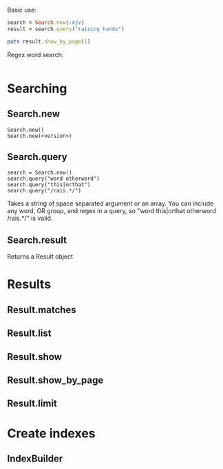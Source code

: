 Basic use:

``` ruby
search = Search.new(:kjv)
result = search.query("raising hands")

puts result.show_by_page(1)
```

Regex word search:

``` ruby
```

# Searching

## Search.new

    Search.new()
    Search.new(<version>)

## Search.query

    search = Search.new()
    search.query("word otherword")
    search.query("this|orthat")
    search.query("/rais.*/")

Takes a string of space separated argument or an array.
You can include any word, OR group, and regex in a query, so "word this|orthat otherword /rais.*/" is valid.

## Search.result

Returns a Result object

# Results

## Result.matches
## Result.list
## Result.show
## Result.show_by_page
## Result.limit

# Create indexes

## IndexBuilder
